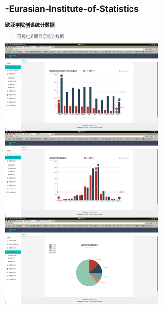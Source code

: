 # -Eurasian-Institute-of-Statistics
### 欧亚学院创课统计数据
> 可视化界面显示统计数据


<img src="./README/eurasia.png">
<img src="./README/eurasia1.png">
<img src="./README/eurasia2.png">

